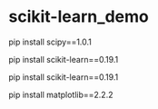 # scikit-learn_demo

pip install scipy==1.0.1

pip install scikit-learn==0.19.1

pip install scikit-learn==0.19.1

pip install matplotlib==2.2.2
